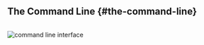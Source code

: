## The Command Line {#the-command-line}

```{r child = './the-command-line-content-0.md'}
```

![command line interface](https://raw.githubusercontent.com/OnionIoT/Onion-Docs/master/Omega2/Kit-Guides/img/command-line.png)

```{r child = './the-command-line-content-1.md'}
```
